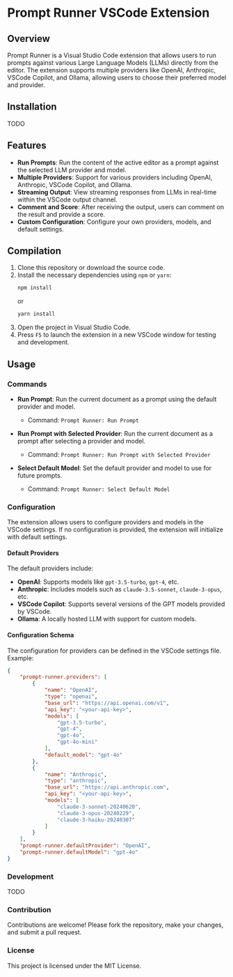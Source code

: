 
# Prompt Runner VSCode Extension

## Overview

Prompt Runner is a Visual Studio Code extension that allows users to run prompts against various Large Language Models (LLMs) directly from the editor. The extension supports multiple providers like OpenAI, Anthropic, VSCode Copilot, and Ollama, allowing users to choose their preferred model and provider.

## Installation 

TODO

## Features

- **Run Prompts**: Run the content of the active editor as a prompt against the selected LLM provider and model.
- **Multiple Providers**: Support for various providers including OpenAI, Anthropic, VSCode Copilot, and Ollama.
- **Streaming Output**: View streaming responses from LLMs in real-time within the VSCode output channel.
- **Comment and Score**: After receiving the output, users can comment on the result and provide a score.
- **Custom Configuration**: Configure your own providers, models, and default settings.

## Compilation

1. Clone this repository or download the source code.
2. Install the necessary dependencies using `npm` or `yarn`:
   ```bash
   npm install
   ```
   or
   ```bash
   yarn install
   ```
3. Open the project in Visual Studio Code.
4. Press `F5` to launch the extension in a new VSCode window for testing and development.

## Usage

### Commands

- **Run Prompt**: Run the current document as a prompt using the default provider and model.
  - Command: `Prompt Runner: Run Prompt`
  
- **Run Prompt with Selected Provider**: Run the current document as a prompt after selecting a provider and model.
  - Command: `Prompt Runner: Run Prompt with Selected Provider`
  
- **Select Default Model**: Set the default provider and model to use for future prompts.
  - Command: `Prompt Runner: Select Default Model`

### Configuration

The extension allows users to configure providers and models in the VSCode settings. If no configuration is provided, the extension will initialize with default settings.

#### Default Providers

The default providers include:
- **OpenAI**: Supports models like `gpt-3.5-turbo`, `gpt-4`, etc.
- **Anthropic**: Includes models such as `claude-3.5-sonnet`, `claude-3-opus`, etc.
- **VSCode Copilot**: Supports several versions of the GPT models provided by VSCode.
- **Ollama**: A locally hosted LLM with support for custom models.

#### Configuration Schema

The configuration for providers can be defined in the VSCode settings file. Example:

```json
{
    "prompt-runner.providers": [
        {
            "name": "OpenAI",
            "type": "openai",
            "base_url": "https://api.openai.com/v1",
            "api_key": "<your-api-key>",
            "models": [
                "gpt-3.5-turbo",
                "gpt-4",
                "gpt-4o",
                "gpt-4o-mini"
            ],
            "default_model": "gpt-4o"
        },
        {
            "name": "Anthropic",
            "type": "anthropic",
            "base_url": "https://api.anthropic.com",
            "api_key": "<your-api-key>",
            "models": [
                "claude-3-sonnet-20240620",
                "claude-3-opus-20240229",
                "claude-3-haiku-20240307"
            ]
        }
    ],
    "prompt-runner.defaultProvider": "OpenAI",
    "prompt-runner.defaultModel": "gpt-4o"
}
```

### Development

TODO

### Contribution

Contributions are welcome! Please fork the repository, make your changes, and submit a pull request.

### License

This project is licensed under the MIT License.
